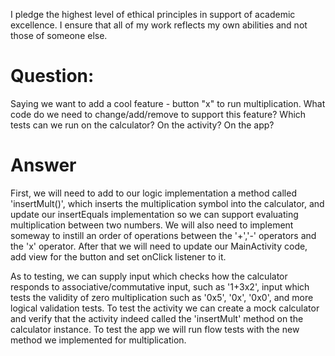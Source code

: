 I pledge the highest level of ethical principles in support of academic excellence.
I ensure that all of my work reflects my own abilities and not those of someone else.


# Question:
Saying we want to add a cool feature - button "x" to run multiplication.
What code do we need to change/add/remove to support this feature?
Which tests can we run on the calculator? On the activity? On the app?

# Answer
First, we will need to add to our logic implementation a method called 'insertMult()', which inserts the
multiplication symbol into the calculator, and update our insertEquals implementation so we can support
evaluating multiplication between two numbers. We will also need to implement someway to instill an
order of operations between the '+','-' operators and the 'x' operator.
After that we will need to update our MainActivity code, add view for the button and set onClick listener to it.

As to testing, we can supply input which checks how the calculator responds to associative/commutative input,
such as '1+3x2', input which tests the validity of zero multiplication such as '0x5', '0x', '0x0', and more logical
validation tests.
To test the activity we can create a mock calculator and verify that the activity indeed called
the 'insertMult' method on the calculator instance.
To test the app we will run flow tests with the new method we implemented for multiplication.
